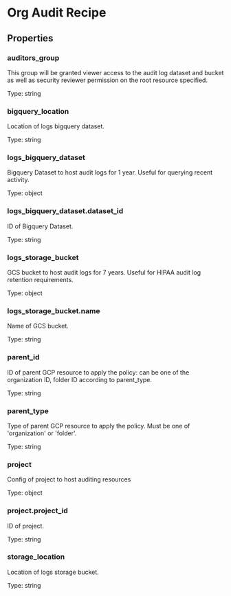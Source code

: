# Org Audit Recipe

## Properties

### auditors_group

This group will be granted viewer access to the audit log dataset and
bucket as well as security reviewer permission on the root resource
specified.



Type: string

### bigquery_location

Location of logs bigquery dataset.


Type: string

### logs_bigquery_dataset

Bigquery Dataset to host audit logs for 1 year. Useful for querying recent activity.


Type: object

### logs_bigquery_dataset.dataset_id

ID of Bigquery Dataset.


Type: string

### logs_storage_bucket

GCS bucket to host audit logs for 7 years. Useful for HIPAA audit log retention requirements.


Type: object

### logs_storage_bucket.name

Name of GCS bucket.


Type: string

### parent_id

ID of parent GCP resource to apply the policy: can be one of the organization ID,
folder ID according to parent_type.



Type: string

### parent_type

Type of parent GCP resource to apply the policy. Must be one of 'organization' or 'folder'.


Type: string

### project

Config of project to host auditing resources


Type: object

### project.project_id

ID of project.


Type: string

### storage_location

Location of logs storage bucket.


Type: string

